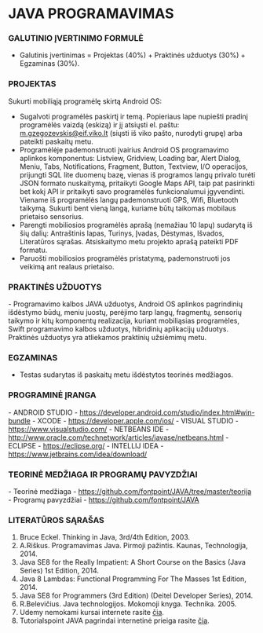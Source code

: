 # JAVA PROGRAMAVIMAS

<h3>GALUTINIO ĮVERTINIMO FORMULĖ</h3>
<ul>
<li>Galutinis įvertinimas = Projektas (40%) + Praktinės užduotys (30%) + Egzaminas (30%).</li>
</ul>

<h3>PROJEKTAS</h3>  

Sukurti mobiliąją programėlę skirtą Android OS:
- Sugalvoti programėlės paskirtį ir temą. Popieriaus lape nupiešti pradinį programėlės vaizdą (eskizą) ir jį atsiųsti el. paštu: m.gzegozevskis@eif.viko.lt (siųsti iš viko pašto, nurodyti grupę) arba pateikti paskaitų metu.
- Programėlėje pademonstruoti įvairius Android OS programavimo aplinkos komponentus: Listview, Gridview, Loading bar, Alert Dialog, Meniu, Tabs, Notifications, Fragment, Button, Textview, I/O operacijos, prijungti SQL lite duomenų bazę, vienas iš programos langų privalo turėti JSON formato nuskaitymą, pritaikyti Google Maps API, taip pat pasirinkti bet kokį API ir pritaikyti savo programėlės funkcionalumui įgyvendinti. Viename iš programėlės langų pademonstruoti GPS, Wifi, Bluetooth taikymą. Sukurti bent vieną langą, kuriame būtų taikomas mobilaus prietaiso sensorius. 
- Parengti mobiliosios programėlės aprašą (nemažiau 10 lapų) sudarytą iš šių dalių: Antraštinis lapas, Turinys, Įvadas, Dėstymas, Išvados, Literatūros sąrašas. Atsiskaitymo metu projekto aprašą pateikti PDF formatu.
- Paruošti mobiliosios programėlės pristatymą, pademonstruoti jos veikimą ant realaus prietaiso.  

<h3>PRAKTINĖS UŽDUOTYS</h3>
- Programavimo kalbos JAVA užduotys, Android OS aplinkos pagrindinių išdėstymo būdų, meniu juostų, perėjimo tarp langų, fragmentų, sensorių taikymo ir kitų komponentų realizacija, kuriant mobiliąsias programėles, Swift programavimo kalbos užduotys, hibridinių aplikacijų užduotys. Praktinės užduotys yra atliekamos praktinių užsiėmimų metu.

<h3>EGZAMINAS</h3>

- Testas sudarytas iš paskaitų metu išdėstytos teorinės medžiagos.   

<h3>PROGRAMINĖ ĮRANGA</h3>
- ANDROID STUDIO - <a href="https://developer.android.com/studio/index.html#win-bundle">https://developer.android.com/studio/index.html#win-bundle</a>
- XCODE - <a href="https://developer.apple.com/ios/">https://developer.apple.com/ios/</a>
- VISUAL STUDIO - <a href="https://www.visualstudio.com/">https://www.visualstudio.com/</a>
- NETBEANS IDE - <a href="http://www.oracle.com/technetwork/articles/javase/jdk-netbeans-jsp-142931.html">http://www.oracle.com/technetwork/articles/javase/netbeans.html</a> 
- ECLIPSE - <a href="https://eclipse.org/">https://eclipse.org/</a>
- INTELLIJ IDEA - <a href="https://www.jetbrains.com/idea/download/"> https://www.jetbrains.com/idea/download/</a> 


<h3>TEORINĖ MEDŽIAGA IR PROGRAMŲ PAVYZDŽIAI</h3>
- Teorinė medžiaga - <a href="https://github.com/fontpoint/JAVA/tree/master/PASKAIT%C5%B2%20MED%C5%BDIAGA">https://github.com/fontpoint/JAVA/tree/master/teorija</a>
- Programų pavyzdžiai - <a href="https://github.com/fontpoint/JAVA">https://github.com/fontpoint/JAVA</a>
<h3>LITERATŪROS SĄRAŠAS</h3>

1. Bruce Eckel. Thinking in Java, 3rd/4th Edition, 2003. 
2. A.Riškus. Programavimas Java. Pirmoji pažintis. Kaunas, Technologija, 2014. 
3. Java SE8 for the Really Impatient: A Short Course on the Basics (Java Series) 1st Edition, 2014. 
4. Java 8 Lambdas: Functional Programming For The Masses 1st Edition, 2014. 
5. Java SE8 for Programmers (3rd Edition) (Deitel Developer Series), 2014. 
6. R.Belevičius. Java technologijos. Mokomoji knyga. Technika. 2005. 
7. Udemy nemokami kursai internete rasite <a href="https://www.udemy.com/">čia</a>.
8. Tutorialspoint JAVA pagrindai internetinė prieiga rasite <a href="http://www.tutorialspoint.com/java/">čia</a>.
